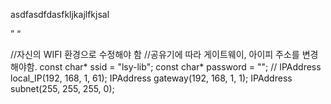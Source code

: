 
asdfasdfdasfkljkajlfkjsal

”    “

//자신의 WIFI 환경으로 수정해야 함
//공유기에 따라 게이트웨이, 아이피 주소를 변경해야함.
const char* ssid = "lsy-lib";
const char* password = "";
//
IPAddress local_IP(192, 168, 1, 61);
IPAddress gateway(192, 168, 1, 1);
IPAddress subnet(255, 255, 255, 0);
 
